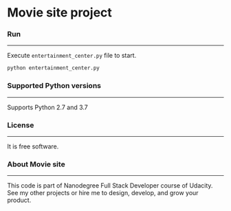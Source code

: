 # Movie site project

### Run
_____________________

Execute `entertainment_center.py` file to start.
```python 
python entertainment_center.py
```

### Supported Python versions
_________________________

Supports Python 2.7 and 3.7

### License
_______

It is free software.

### About Movie site
_____________________
This code is part of Nanodegree Full Stack Developer course of Udacity.
See my other projects or hire me to design, develop, and grow your product.